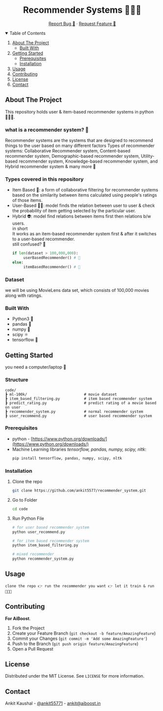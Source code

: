 <!-- PROJECT LOGO -->
<p align="center">
    <h1 align="center">Recommender Systems 👨🏼‍💻</h1>

  <p align="center">
    <a href="https://github.com/ankit5577/recommender_system/issues">Report Bug 🐛</a>
    ·
    <a href="https://github.com/ankit5577/recommender_system/issues">Request Feature 🐣</a>
  </p>
</p>



<!-- TABLE OF CONTENTS -->
<details open="open">
  <summary>Table of Contents</summary>
  <ol>
    <li>
      <a href="#about-the-project">About The Project</a>
      <ul>
        <li><a href="#built-with">Built With</a></li>
      </ul>
    </li>
    <li>
      <a href="#getting-started">Getting Started</a>
      <ul>
        <li><a href="#prerequisites">Prerequisites</a></li>
        <li><a href="#installation">Installation</a></li>
      </ul>
    </li>
    <li><a href="#usage">Usage</a></li>
    <li><a href="#contributing">Contributing</a></li>
    <li><a href="#license">License</a></li>
    <li><a href="#contact">Contact</a></li>
  </ol>
</details>



<!-- ABOUT THE PROJECT -->
## About The Project
This repository holds user & item-based recommender systems in python 🧑🏽‍💻. 

### what is a recommender system? 🤔
Recommender systems are the systems that are designed to recommend things to the user based on many different factors
Types of recommender systems: Collaborative Recommender system, Content-based recommender system, Demographic-based recommender system, Utility-based recommender system, Knowledge-based recommender system, and Hybrid recommender system & many more 🐣

### Types covered in this repository
 - Item Based 📱: a form of collaborative filtering for recommender systems based on the similarity between items calculated using people's ratings of those items.
 - User-Based 🙋‍♂️: model finds the relation between user to user & check the probability of item getting selected by the particular user.
 - Hybrid 👽: model find relations between items first then relations b/w users.
    <br>
    in short
   <br>
   It works as an item-based recommender system first & after it switches to a user-based recommender.
   <br>
    still confused? 🥲
    <br>
   ```python
   if len(dataset > 100,000,000):
        userBasedRecommender() # 🤡
   else:
        itemBasedRecommender() # 🤧
   ```
### Dataset
we will be using MovieLens data set, which consists of 100,000 movies along with ratings.

### Built With
- Python3 🐍
- pandas 🐼
- numpy 🧠
- scipy ⚛️
- tensorflow 🤖

<!-- GETTING STARTED -->
## Getting Started
you need a computer/laptop 🐒

### Structure
```
code/
┣ ml-100k/                          # movie dataset
┣ item_based_filtering.py           # item based recommender system
┣ predict_rating.py                 # predict rating of a movie based on user
┣ recommender_system.py             # normal recommender system
┣ user_recommend.py                 # user based recommender system
```

### Prerequisites

* python - [https://www.python.org/downloads/](https://www.python.org/downloads/)
* Machine Learning libraries _tensorflow, pandas, numpy, scipy, nltk_:
    ```sh
    pip install tensorflow, pandas, numpy, scipy, nltk
    ```

### Installation
1. Clone the repo
   ```sh
   git clone https://github.com/ankit5577/recommender_system.git
   ```
2. Go to Folder
    ```sh
    cd code
    ```
3. Run Python File
   ```sh
   # for user based recommender system
   python user_recommend.py
   
   # for item based recommender system
   python item_based_filtering.py
   
   # mixed recommender
   python recommender_system.py
   ```
   
<!-- USAGE EXAMPLES -->
## Usage
`clone the repo 👉 run the recommender you want 👉 let it train & run 🧑🏽‍💻`

<!-- CONTRIBUTING -->
## Contributing

**For AiBoost**.

1. Fork the Project
2. Create your Feature Branch (`git checkout -b feature/AmazingFeature`)
3. Commit your Changes (`git commit -m 'Add some AmazingFeature'`)
4. Push to the Branch (`git push origin feature/AmazingFeature`)
5. Open a Pull Request



<!-- LICENSE -->
## License

Distributed under the MIT License. See `LICENSE` for more information.



<!-- CONTACT -->
## Contact

Ankit Kaushal - [@ankit55771](https://twitter.com/ankit_ak1) - ankit@aiboost.in


<!-- MARKDOWN LINKS & IMAGES -->
[contributors-shield]: https://img.shields.io/github/contributors/othneildrew/Best-README-Template.svg?style=for-the-badge
[contributors-url]: https://github.com/anki5577/recommender_system/contributors
[forks-shield]: https://img.shields.io/github/forks/othneildrew/Best-README-Template.svg?style=for-the-badge
[forks-url]: https://github.com/anki5577/recommender_system/members
[stars-shield]: https://img.shields.io/github/stars/othneildrew/Best-README-Template.svg?style=for-the-badge
[stars-url]: https://github.com/anki5577/recommender_system/stargazers
[issues-shield]: https://img.shields.io/github/issues/othneildrew/Best-README-Template.svg?style=for-the-badge
[issues-url]: hhttps://github.com/anki5577/recommender_system/issues
[license-shield]: https://img.shields.io/github/license/othneildrew/Best-README-Template.svg?style=for-the-badge
[license-url]: https://github.com/anki5577/recommender_system/assets/LICENSE.txt
[linkedin-aiboost]: https://img.shields.io/badge/-LinkedIn-black.svg?style=for-the-badge&logo=linkedin&colorB=555
[linkedin-url]: https://linkedin.com/in/ankit5577

